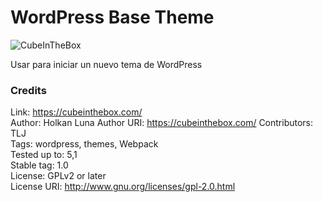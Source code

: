 WordPress Base Theme
=============

![CubeInTheBox](http://lisa.mx/screenshot.png)

Usar para iniciar un nuevo tema de WordPress

### Credits

Link: https://cubeinthebox.com/<br />
Author: Holkan Luna
Author URI: https://cubeinthebox.com/
Contributors: TLJ<br />
Tags: wordpress, themes, Webpack<br />
Tested up to: 5,1<br />
Stable tag: 1.0<br />
License: GPLv2 or later<br />
License URI: http://www.gnu.org/licenses/gpl-2.0.html<br />
